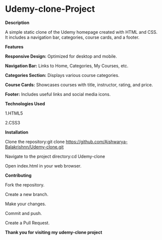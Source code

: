 # Udemy-clone-Project

**Description**

A simple static clone of the Udemy homepage created with HTML and CSS. 
It includes a navigation bar, categories, course cards, and a footer.

**Features**

**Responsive Design:** Optimized for desktop and mobile.

**Navigation Bar:** Links to Home, Categories, My Courses, etc.

**Categories Section:** Displays various course categories.

**Course Cards:** Showcases courses with title, instructor, rating, and price.

**Footer:** Includes useful links and social media icons.

**Technologies Used**

1.HTML5

2.CSS3

**Installation**

Clone the repository:git clone https://github.com/Aishwarya-Balakrishnn/Udemy-clone.git

Navigate to the project directory:cd Udemy-clone

Open index.html in your web browser.

**Contributing**

Fork the repository.

Create a new branch.

Make your changes.

Commit and push.

Create a Pull Request.


**Thank you for visiting my udemy-clone project**
